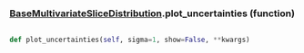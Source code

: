 ### [BaseMultivariateSliceDistribution](BaseMultivariateSliceDistribution.md).plot_uncertainties (function)


```py

def plot_uncertainties(self, sigma=1, show=False, **kwargs)

```



        

